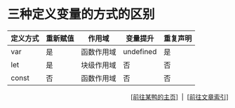 # 三种定义变量的方式的区别

| 定义方式 | 重新赋值 | 作用域 | 变量提升 | 重复声明 |
|-----|-----|-----|-----|-----|
| var | 是 | 函数作用域 | undefined | 是 |
| let | 是 | 块级作用域 | 否 | 否 |
| const | 否 | 函数作用域 | 否 | 否 |
<!--需查证const作用域-->

<div style="text-align: right;">
    <a href="https://duckduckstudio.github.io/yazicbs.github.io/" target="_blank">[前往某鸭的主页]</a>
    &nbsp;|&nbsp;
    <a href="https://duckduckstudio.github.io/yazicbs.github.io/Articles/Articles/" target="_blank">[前往文章索引]</a>
</div>
